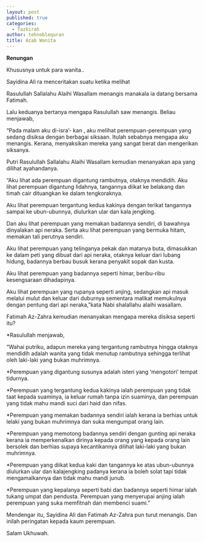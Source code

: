```yaml
---
layout: post
published: true
categories:
  - Tazkirah
author: tehnoblequran
title: Azab Wanita
---
```

**Renungan**

Khususnya untuk para wanita..

Sayidina Ali ra menceritakan suatu ketika melihat

Rasulullah Sallalahu Alaihi Wasallam menangis manakala ia datang bersama Fatimah.

Lalu keduanya bertanya mengapa Rasulullah saw menangis. Beliau menjawab,

“Pada malam aku di-isra’- kan , aku melihat perempuan-perempuan yang sedang disiksa dengan berbagai siksaan. Itulah sebabnya mengapa aku menangis. Kerana, menyaksikan mereka yang sangat berat dan mengerikan siksanya.

Putri Rasulullah Sallalahu Alaihi Wasallam kemudian menanyakan apa yang dilihat ayahandanya.

“Aku lihat ada perempuan digantung rambutnya, otaknya mendidih. Aku lihat perempuan digantung lidahnya, tangannya diikat ke belakang dan timah cair dituangkan ke dalam tengkoraknya.

Aku lihat perempuan tergantung kedua kakinya dengan terikat tangannya sampai ke ubun-ubunnya, diulurkan ular dan kala jengking.

Dan aku lihat perempuan yang memakan badannya sendiri, di bawahnya dinyalakan api neraka. Serta aku lihat perempuan yang bermuka hitam, memakan tali perutnya sendiri.

Aku lihat perempuan yang telinganya pekak dan matanya buta, dimasukkan ke dalam peti yang dibuat dari api neraka, otaknya keluar dari lubang hidung, badannya berbau busuk kerana penyakit sopak dan kusta.

Aku lihat perempuan yang badannya seperti himar, beribu-ribu kesengsaraan dihadapinya.

Aku lihat perempuan yang rupanya seperti anjing, sedangkan api masuk melalui mulut dan keluar dari duburnya sementara malikat memukulnya dengan pentung dari api neraka,”kata Nabi shalallahu alaihi wasallam.

Fatimah Az-Zahra kemudian menanyakan mengapa mereka disiksa seperti itu?

*Rasulullah menjawab,

“Wahai putriku, adapun mereka yang tergantung rambutnya hingga otaknya mendidih adalah wanita yang tidak menutup rambutnya sehingga terlihat oleh laki-laki yang bukan muhrimnya.

*Perempuan yang digantung susunya adalah isteri yang ‘mengotori’ tempat tidurnya.

*Perempuan yang tergantung kedua kakinya ialah perempuan yang tidak taat kepada suaminya, ia keluar rumah tanpa izin suaminya, dan perempuan yang tidak mahu mandi suci dari haid dan nifas.

*Perempuan yang memakan badannya sendiri ialah kerana ia berhias untuk lelaki yang bukan muhrimnya dan suka mengumpat orang lain.

*Perempuan yang memotong badannya sendiri dengan gunting api neraka kerana ia memperkenalkan dirinya kepada orang yang kepada orang lain bersolek dan berhias supaya kecantikannya dilihat laki-laki yang bukan muhrimnya.

*Perempuan yang diikat kedua kaki dan tangannya ke atas ubun-ubunnya diulurkan ular dan kalajengking padanya kerana ia boleh solat tapi tidak mengamalkannya dan tidak mahu mandi junub.

*Perempuan yang kepalanya seperti babi dan badannya seperti himar ialah tukang umpat dan pendusta. Perempuan yang menyerupai anjing ialah perempuan yang suka memfitnah dan membenci suami.”

Mendengar itu, Sayidina Ali dan Fatimah Az-Zahra pun turut menangis. Dan inilah peringatan kepada kaum perempuan.

Salam Ukhuwah.
